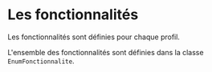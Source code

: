 # Les fonctionnalités

Les fonctionnalités sont définies pour chaque profil.

L'ensemble des fonctionnalités sont définies dans la classe `EnumFonctionnalite`.
